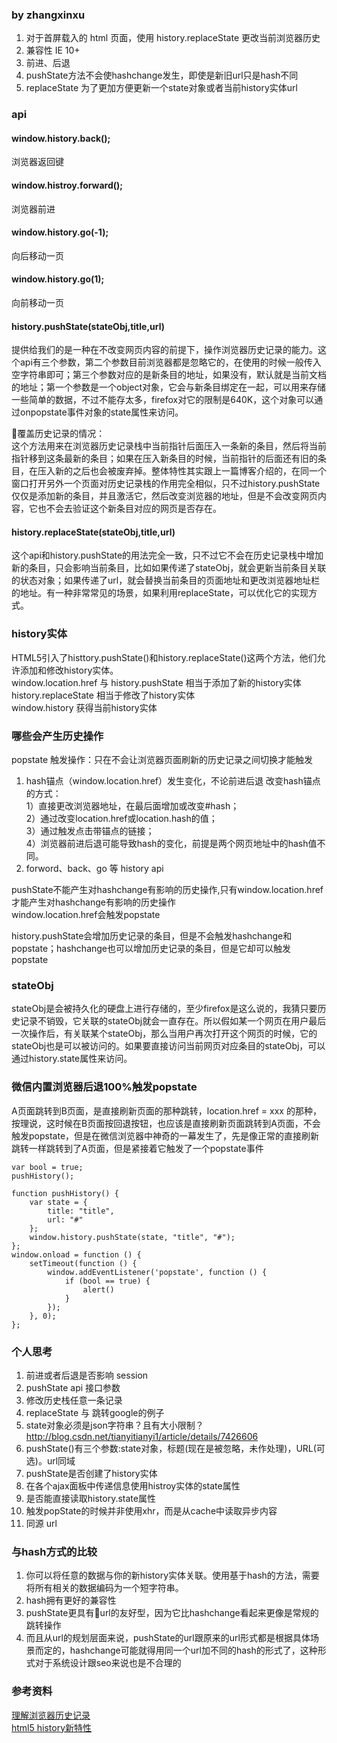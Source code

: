 ### by zhangxinxu
1. 对于首屏载入的 html 页面，使用 history.replaceState 更改当前浏览器历史  
2. 兼容性 IE 10+  
3. 前进、后退  
4. pushState方法不会使hashchange发生，即使是新旧url只是hash不同  
5. replaceState 为了更加方便更新一个state对象或者当前history实体url  

### api 
#### window.history.back(); 
浏览器返回键
#### window.histroy.forward(); 
浏览器前进
#### window.history.go(-1); 
向后移动一页
#### window.history.go(1); 
向前移动一页  
#### history.pushState(stateObj,title,url)
提供给我们的是一种在不改变网页内容的前提下，操作浏览器历史记录的能力。这个api有三个参数，第二个参数目前浏览器都是忽略它的，在使用的时候一般传入空字符串即可；第三个参数对应的是新条目的地址，如果没有，默认就是当前文档的地址；第一个参数是一个object对象，它会与新条目绑定在一起，可以用来存储一些简单的数据，不过不能存太多，firefox对它的限制是640K，这个对象可以通过onpopstate事件对象的state属性来访问。

覆盖历史记录的情况：  
这个方法用来在浏览器历史记录栈中当前指针后面压入一条新的条目，然后将当前指针移到这条最新的条目；如果在压入新条目的时候，当前指针的后面还有旧的条目，在压入新的之后也会被废弃掉。整体特性其实跟上一篇博客介绍的，在同一个窗口打开另外一个页面对历史记录栈的作用完全相似，只不过history.pushState仅仅是添加新的条目，并且激活它，然后改变浏览器的地址，但是不会改变网页内容，它也不会去验证这个新条目对应的网页是否存在。

#### history.replaceState(stateObj,title,url)
这个api和history.pushState的用法完全一致，只不过它不会在历史记录栈中增加新的条目，只会影响当前条目，比如如果传递了stateObj，就会更新当前条目关联的状态对象；如果传递了url，就会替换当前条目的页面地址和更改浏览器地址栏的地址。有一种非常常见的场景，如果利用replaceState，可以优化它的实现方式。  

### history实体
HTML5引入了histtory.pushState()和history.replaceState()这两个方法，他们允许添加和修改history实体。  
window.location.href 与 history.pushState 相当于添加了新的history实体
history.replaceState 相当于修改了history实体  
window.history 获得当前history实体  

### 哪些会产生历史操作
popstate 触发操作：只在不会让浏览器页面刷新的历史记录之间切换才能触发
1. hash锚点（window.location.href）发生变化，不论前进后退
改变hash锚点的方式：  
1）直接更改浏览器地址，在最后面增加或改变#hash；   
2）通过改变location.href或location.hash的值；   
3）通过触发点击带锚点的链接；   
4）浏览器前进后退可能导致hash的变化，前提是两个网页地址中的hash值不同。  
2. forword、back、go 等 history api

pushState不能产生对hashchange有影响的历史操作,只有window.location.href才能产生对hashchange有影响的历史操作  
window.location.href会触发popstate  

history.pushState会增加历史记录的条目，但是不会触发hashchange和popstate；hashchange也可以增加历史记录的条目，但是它却可以触发popstate

### stateObj 
stateObj是会被持久化的硬盘上进行存储的，至少firefox是这么说的，我猜只要历史记录不销毁，它关联的stateObj就会一直存在。所以假如某一个网页在用户最后一次操作后，有关联某个stateObj，那么当用户再次打开这个网页的时候，它的stateObj也是可以被访问的。如果要直接访问当前网页对应条目的stateObj，可以通过history.state属性来访问。

### 微信内置浏览器后退100%触发popstate
A页面跳转到B页面，是直接刷新页面的那种跳转，location.href = xxx 的那种，按理说，这时候在B页面按回退按钮，也应该是直接刷新页面跳转到A页面，不会触发popstate，但是在微信浏览器中神奇的一幕发生了，先是像正常的直接刷新跳转一样跳转到了A页面，但是紧接着它触发了一个popstate事件

```
var bool = true;
pushHistory();

function pushHistory() {
    var state = {
        title: "title",
        url: "#"
    };
    window.history.pushState(state, "title", "#");
};
window.onload = function () {
    setTimeout(function () {
        window.addEventListener('popstate', function () {
            if (bool == true) {
                alert()
            }
        });
    }, 0);
};

```


### 个人思考
1. 前进或者后退是否影响 session
2. pushState api 接口参数
3. 修改历史栈任意一条记录
4. replaceState 与 跳转google的例子
5. state对象必须是json字符串？且有大小限制？ http://blog.csdn.net/tianyitianyi1/article/details/7426606
6. pushState()有三个参数:state对象，标题(现在是被忽略，未作处理)，URL(可选)。url同域
7. pushState是否创建了history实体
8. 在各个ajax面板中传递信息使用histroy实体的state属性
9. 是否能直接读取history.state属性
10. 触发popState的时候并非使用xhr，而是从cache中读取异步内容
11. 同源 url 


### 与hash方式的比较
1. 你可以将任意的数据与你的新history实体关联。使用基于hash的方法，需要将所有相关的数据编码为一个短字符串。
2. hash拥有更好的兼容性
3. pushState更具有url的友好型，因为它比hashchange看起来更像是常规的跳转操作
4. 而且从url的规划层面来说，pushState的url跟原来的url形式都是根据具体场景而定的，hashchange可能就得用同一个url加不同的hash的形式了，这种形式对于系统设计跟seo来说也是不合理的  

### 参考资料
[理解浏览器历史记录](http://www.cnblogs.com/lyzg/archive/2016/10/21/5960609.html)  
[html5 history新特性](http://blog.csdn.net/tianyitianyi1/article/details/7426606)